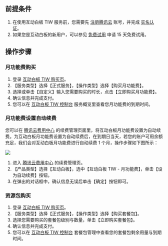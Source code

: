 ## 前提条件

1. 在使用互动白板 TIW 服务前，您需要先 [注册腾讯云](https://cloud.tencent.com/document/product/378/17985) 账号，并完成 [实名认证](https://cloud.tencent.com/document/product/378/3629)。
2. 如果您是互动白板的新用户，可以参见 [免费试用](./免费试用.md) 申请 15 天免费试用。

## 操作步骤

### 月功能费购买

1. 登录 [互动白板 TIW 购买页](https://buy.cloud.tencent.com/tiw)。
2. 【服务类型】选择【正式服务】，【操作类型】选择【购买月功能费】。
3. 选择或单击【自定义】输入您需要购买的时长，点击【立即购买月功能费】。
4. 确认信息并完成支付。
5. 您可以在 [互动白板 TIW 控制台](https://console.cloud.tencent.com/tiw) 服务概览里查看您月功能费的到期时间。

### 月功能费设置自动续费

您可以在 [腾讯云费用中心](https://console.cloud.tencent.com/account/renewal) 的续费管理页面里，将互动白板月功能费设置为自动续费。为互动白板月功能费设置为自动续费后，在到期日当天，若您的账户可用余额充足，我们会对互动白板月功能费进行自动续费 1 个月，操作步骤如下图所示：

![](https://main.qcloudimg.com/raw/5e466d8ac60da5e8819a72b3bb4d4488.png)

1. 进入 [腾讯云费用中心](https://console.cloud.tencent.com/account/renewal) 的续费管理页。
2. 【产品类型】选择【互动白板】，选中【互动白板 TIW - 月功能费】，单击【设为自动续费】按钮。
3. 在弹出的对话框中，确认信息无误后单击【确定】按钮即可。

### 资源包购买

1. 登录 [互动白板 TIW 购买页](https://buy.cloud.tencent.com/tiw)。
2. 【服务类型】选择【正式服务】，【操作类型】选择【购买套餐包】。
3. 选择您需要购买的套餐包级别与数量，单击【立即购买套餐包】。
4. 确认信息并完成支付。
5. 您可以在 [互动白板 TIW 控制台](https://console.cloud.tencent.com/tiw/package) 套餐包管理中查看您的套餐包剩余用量与到期时间。
